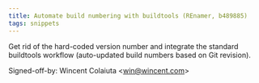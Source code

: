 ```yaml
---
title: Automate build numbering with buildtools (REnamer, b489885)
tags: snippets
---
```


Get rid of the hard-coded version number and integrate the standard buildtools workflow (auto-updated build numbers based on Git revision).

Signed-off-by: Wincent Colaiuta &lt;win@wincent.com&gt;
